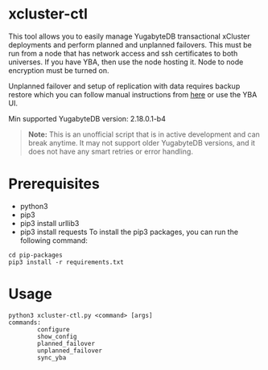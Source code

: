 # xcluster-ctl

This tool allows you to easily manage YugabyteDB transactional xCluster deployments and perform planned and unplanned failovers.
This must be run from a node that has network access and ssh certificates to both universes. If you have YBA, then use the node hosting it.
Node to node encryption must be turned on.

Unplanned failover and setup of replication with data requires backup restore which you can follow manual instructions from [here](https://docs.yugabyte.com/preview/manage/backup-restore/snapshot-ysql) or use the YBA UI.

Min supported YugabyteDB version: 2.18.0.1-b4

> **Note:** This is an unofficial script that is in active development and can break anytime. It may not support older YugabyteDB versions, and it does not have any smart retries or error handling.

# Prerequisites
- python3
- pip3
- pip3 install urllib3
- pip3 install requests
To install the pip3 packages, you can run the following command:
```
cd pip-packages
pip3 install -r requirements.txt
```


# Usage
```
python3 xcluster-ctl.py <command> [args]
commands: 
        configure
        show_config
        planned_failover
        unplanned_failover
        sync_yba
```
